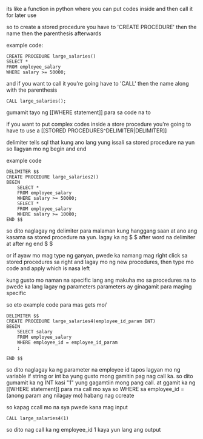 its like a function in python where you can put codes inside and then call it for later use

so to create a stored procedure you have to 'CREATE PROCEDURE' then the name then the parenthesis afterwards

example code:

```
CREATE PROCEDURE large_salaries()
SELECT *
FROM employee_salary
WHERE salary >= 50000;

```

and if you want to call it you're going have to 'CALL' then the name along with the parenthesis

```
CALL large_salaries();
```

gumamit tayo ng [[WHERE statement]] para sa code na to


if you want to put complex codes inside a store procedure you're going to have to use a [[STORED PROCEDURES^DELIMITER|DELIMITER]]


delimiter tells sql that kung ano lang yung issali sa stored procedure na yun
so llagyan mo ng begin and end

example code

```
DELIMITER $$
CREATE PROCEDURE large_salaries2()
BEGIN
	SELECT *
	FROM employee_salary
	WHERE salary >= 50000;
	SELECT *
	FROM employee_salary
	WHERE salary >= 10000;
END $$

```

so dito naglagay ng delimiter para malaman kung hanggang saan at ano ang kasama sa stored procedure na yun. lagay ka ng $ $ after word na delimiter at after ng end  $ $

or if ayaw mo mag type ng ganyan, pwede ka namang mag right click sa stored procedures sa right and lagay mo ng new procedures, then type mo code and apply which is nasa left


kung gusto mo naman na specific lang ang makuha mo sa procedures na to pwede ka lang lagay ng parameters
parameters ay ginagamit para maging specific

so eto example code para mas gets mo/

```
DELIMITER $$
CREATE PROCEDURE large_salaries4(employee_id_param INT)
BEGIN
	SELECT salary
	FROM employee_salary
	WHERE employee_id = employee_id_param
    ;
	
END $$
```
so dito naglagay ka ng parameter na employee id tapos lagyan mo ng variable if string or int ba yung gusto mong gamitin pag nag call ka. so dito gumamit ka ng INT kasi "1" yung gagamtiin mong pang call.
at ggamit ka ng [[WHERE statement]] para ma call mo sya
so WHERE sa employee_id = (anong param ang nilagay mo) habang nag ccreate

so kapag ccall mo na sya pwede kana mag input

```
CALL large_salaries4(1)
```
so dito nag call ka ng employee_id 1 kaya yun lang ang output